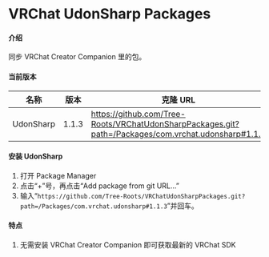 # VRChat UdonSharp Packages

#### 介绍

同步 VRChat Creator Companion 里的包。

#### 当前版本

| 名称      | 版本  | 克隆 URL                                                                                |
| --------- | ----- | --------------------------------------------------------------------------------------- |
| UdonSharp | 1.1.3 | https://github.com/Tree-Roots/VRChatUdonSharpPackages.git?path=/Packages/com.vrchat.udonsharp#1.1.3 |

#### 安装 UdonSharp

1. 打开 Package Manager
2. 点击“+”号，再点击“Add package from git URL...”
3. 输入“`https://github.com/Tree-Roots/VRChatUdonSharpPackages.git?path=/Packages/com.vrchat.udonsharp#1.1.3`”并回车。

#### 特点

1. 无需安装 VRChat Creator Companion 即可获取最新的 VRChat SDK
